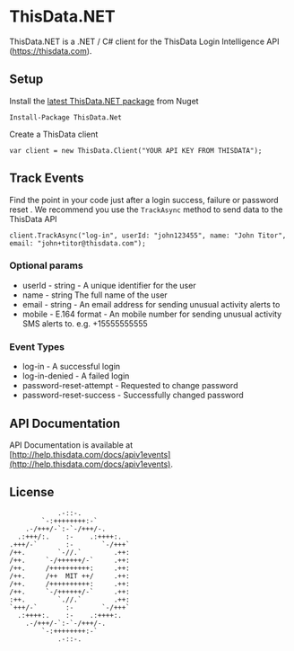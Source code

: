 ThisData.NET
=============

ThisData.NET is a .NET / C# client for the ThisData Login Intelligence API (https://thisdata.com).

## Setup
Install the [latest ThisData.NET package](https://www.nuget.org/packages/ThisData.NET) from Nuget
```
Install-Package ThisData.Net
```

Create a ThisData client
```
var client = new ThisData.Client("YOUR API KEY FROM THISDATA");
```

## Track Events
Find the point in your code just after a login success, failure or password reset .
We recommend you use the `TrackAsync` method to send data to the ThisData API 
```
client.TrackAsync("log-in", userId: "john123455", name: "John Titor", email: "john+titor@thisdata.com");
```

### Optional params
* userId - string - A unique identifier for the user
* name - string The full name of the user
* email - string - An email address for sending unusual activity alerts to
* mobile - E.164 format - An mobile number for sending unusual activity SMS alerts to. e.g. +15555555555

### Event Types
* log-in - A successful login
* log-in-denied - A failed login
* password-reset-attempt - Requested to change password
* password-reset-success - Successfully changed password

## API Documentation

API Documentation is available at [http://help.thisdata.com/docs/apiv1events](http://help.thisdata.com/docs/apiv1events).

## License

```
            .-::-.                      
        `-:++++++++:-`                  
    .-/+++/-`:-`-/+++/-.               
  .:+++/:.    :-    .:++++:.            
.+++/-`       :-       `-/+++`          
/++.        `-//.`        .++:          
/++.     `-/++++++/-`     .++:          
/++.     /++++++++++:     .++:          
/++.     /++  MIT ++/     .++:          
/++.     /++++++++++:     .++:          
/++.     `-/++++++/-`     .++:          
:++.        `.//.`        .++:          
`+++/-`       :-       `-/+++`          
  .:++++:.    :-    .:++++:.            
    .-/+++/-`:-`-/+++/-.               
        `-:++++++++:-`                  
            .-::-.                      
                                    
```
